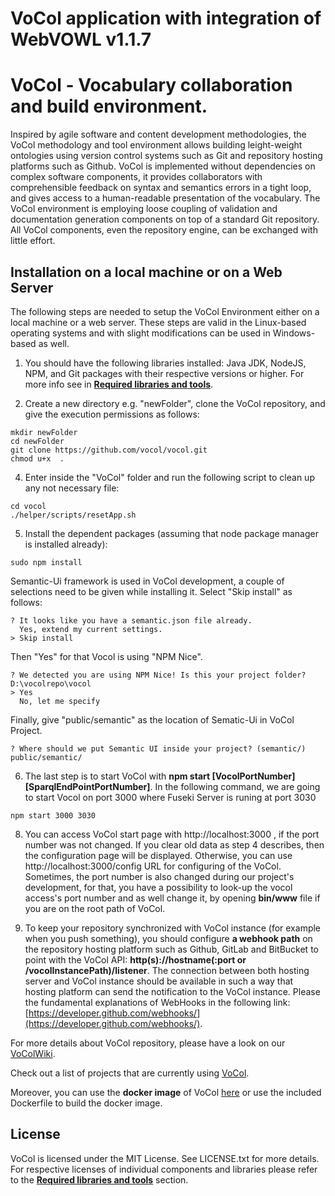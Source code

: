 VoCol application with integration of WebVOWL v1.1.7
=====


VoCol - Vocabulary collaboration and build environment.
=====

Inspired by agile software and content development methodologies, the VoCol methodology and tool environment allows building leight-weight ontologies using version control systems such as Git and repository hosting platforms such as Github. 
VoCol is implemented without dependencies on complex software components, it provides collaborators with comprehensible feedback on syntax and semantics errors in a tight loop, and gives access to a human-readable presentation of the vocabulary. 
The VoCol environment is employing loose coupling of validation and documentation generation components on top of a standard Git repository. 
All VoCol components, even the repository engine, can be exchanged with little effort. 


## Installation on a local machine or on a Web Server

The following steps are needed to setup the VoCol Environment either on a local machine or a web server. These steps are valid in the Linux-based operating systems and with slight modifications can be used in Windows-based as well.

1. You should have the following libraries installed: Java JDK, NodeJS, NPM, and Git packages with their respective versions or higher. For more info see in **[Required libraries and tools](https://github.com/vocol/vocol/wiki/Required-libraries-and-tools)**. 

2. Create a new directory e.g. "newFolder", clone the VoCol repository, and give the execution permissions as follows:
```
mkdir newFolder
cd newFolder
git clone https://github.com/vocol/vocol.git
chmod u+x  .
```
4. Enter inside the "VoCol" folder and run the following script to clean up any not necessary file:
```
cd vocol
./helper/scripts/resetApp.sh
```
5. Install the dependent packages (assuming that node package manager is installed already):
```
sudo npm install
```
Semantic-Ui framework is used in VoCol development, a couple of selections need to be given while installing it. 
Select "Skip install" as follows: 
```
? It looks like you have a semantic.json file already.
  Yes, extend my current settings.
> Skip install
```
Then "Yes" for that Vocol is using "NPM Nice".
```
? We detected you are using NPM Nice! Is this your project folder? D:\vocolrepo\vocol
> Yes
  No, let me specify
```
Finally, give "public/semantic" as the location of Sematic-Ui in VoCol Project.
```
? Where should we put Semantic UI inside your project? (semantic/) public/semantic/
```
6. The last step is to start VoCol with **npm start [VocolPortNumber] [SparqlEndPointPortNumber]**. In the following command, we are going to start Vocol on port 3000 where Fuseki Server is runing at port 3030

```
npm start 3000 3030
```
8. You can access VoCol start page with http://localhost:3000 , if the port number was not changed. If you clear old data as step 4 describes, then the configuration page will be displayed. Otherwise, you can use http://localhost:3000/config URL for configuring of the VoCol. Sometimes, the port number is also changed during our project's development, for that, you have a possibility to look-up the vocol access's port number and as well change it, by opening **bin/www** file if you are on the root path of VoCol.

9. To keep your repository synchronized with VoCol instance (for example when you push something), you should configure **a webhook path** on the repository hosting platform such as Github, GitLab and BitBucket to point with the VoCol API: **http(s)://hostname(:port or /vocolInstancePath)/listener**. The connection between both hosting server and VoCol instance should be available in such a way that hosting platform can send the notification to the VoCol instance. Please the fundamental explanations of WebHooks in the following link: [https://developer.github.com/webhooks/](https://developer.github.com/webhooks/).

For more details about VoCol repository, please have a look on our [VoColWiki](https://github.com/vocol/vocol/wiki).
    
Check out a list of projects that are currently using [VoCol](http://vocol.iais.fraunhofer.de/).

Moreover, you can use the **docker image** of VoCol [here](https://hub.docker.com/r/ahemid/newvocol/) or use the included Dockerfile to build the docker image.

## License

VoCol is licensed under the MIT License. See LICENSE.txt for more details. For respective licenses of individual components and libraries please refer to the **[Required libraries and tools](https://github.com/vocol/vocol/wiki/Required-libraries-and-tools)** section. 

